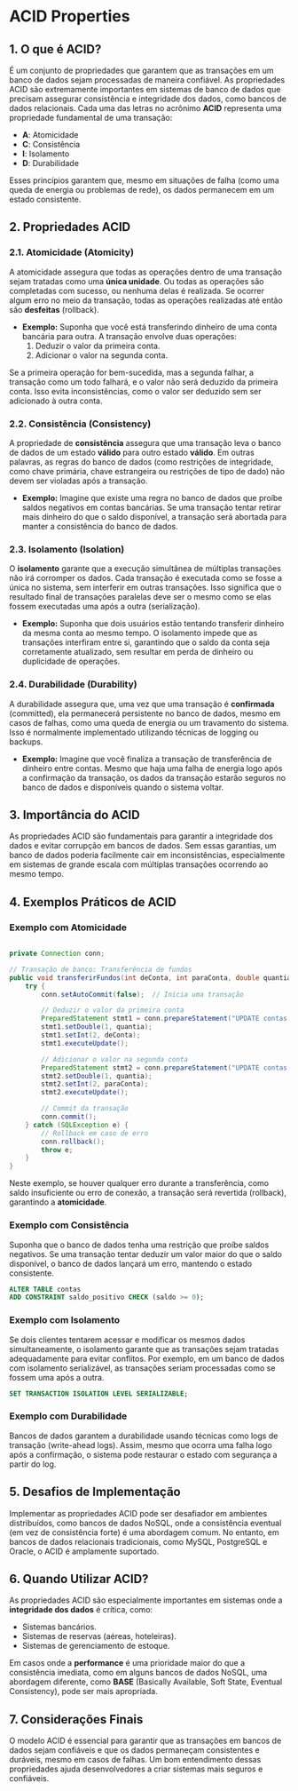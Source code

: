 # ACID Properties

## 1. O que é ACID?

É um conjunto de propriedades que garantem que as transações em um banco de dados sejam processadas de maneira confiável. As propriedades ACID são extremamente importantes em sistemas de banco de dados que precisam assegurar consistência e integridade dos dados, como bancos de dados relacionais. Cada uma das letras no acrônimo **ACID** representa uma propriedade fundamental de uma transação:

- **A**: Atomicidade
- **C**: Consistência
- **I**: Isolamento
- **D**: Durabilidade

Esses princípios garantem que, mesmo em situações de falha (como uma queda de energia ou problemas de rede), os dados permanecem em um estado consistente.

## 2. Propriedades ACID

### 2.1. Atomicidade (Atomicity)

A atomicidade assegura que todas as operações dentro de uma transação sejam tratadas como uma **única unidade**. Ou todas as operações são completadas com sucesso, ou nenhuma delas é realizada. Se ocorrer algum erro no meio da transação, todas as operações realizadas até então são **desfeitas** (rollback).

- **Exemplo:** Suponha que você está transferindo dinheiro de uma conta bancária para outra. A transação envolve duas operações:
    1. Deduzir o valor da primeira conta.
    2. Adicionar o valor na segunda conta.

Se a primeira operação for bem-sucedida, mas a segunda falhar, a transação como um todo falhará, e o valor não será deduzido da primeira conta. Isso evita inconsistências, como o valor ser deduzido sem ser adicionado à outra conta.

### 2.2. Consistência (Consistency)

A propriedade de **consistência** assegura que uma transação leva o banco de dados de um estado **válido** para outro estado **válido**. Em outras palavras, as regras do banco de dados (como restrições de integridade, como chave primária, chave estrangeira ou restrições de tipo de dado) não devem ser violadas após a transação.

- **Exemplo:** Imagine que existe uma regra no banco de dados que proíbe saldos negativos em contas bancárias. Se uma transação tentar retirar mais dinheiro do que o saldo disponível, a transação será abortada para manter a consistência do banco de dados.

### 2.3. Isolamento (Isolation)

O **isolamento** garante que a execução simultânea de múltiplas transações não irá corromper os dados. Cada transação é executada como se fosse a única no sistema, sem interferir em outras transações. Isso significa que o resultado final de transações paralelas deve ser o mesmo como se elas fossem executadas uma após a outra (serialização).

- **Exemplo:** Suponha que dois usuários estão tentando transferir dinheiro da mesma conta ao mesmo tempo. O isolamento impede que as transações interfiram entre si, garantindo que o saldo da conta seja corretamente atualizado, sem resultar em perda de dinheiro ou duplicidade de operações.

### 2.4. Durabilidade (Durability)

A durabilidade assegura que, uma vez que uma transação é **confirmada** (committed), ela permanecerá persistente no banco de dados, mesmo em casos de falhas, como uma queda de energia ou um travamento do sistema. Isso é normalmente implementado utilizando técnicas de logging ou backups.

- **Exemplo:** Imagine que você finaliza a transação de transferência de dinheiro entre contas. Mesmo que haja uma falha de energia logo após a confirmação da transação, os dados da transação estarão seguros no banco de dados e disponíveis quando o sistema voltar.

## 3. Importância do ACID

As propriedades ACID são fundamentais para garantir a integridade dos dados e evitar corrupção em bancos de dados. Sem essas garantias, um banco de dados poderia facilmente cair em inconsistências, especialmente em sistemas de grande escala com múltiplas transações ocorrendo ao mesmo tempo.

## 4. Exemplos Práticos de ACID

### Exemplo com Atomicidade

```java

private Connection conn;

// Transação de banco: Transferência de fundos
public void transferirFundos(int deConta, int paraConta, double quantia) throws SQLException {
    try {
        conn.setAutoCommit(false);  // Inicia uma transação

        // Deduzir o valor da primeira conta
        PreparedStatement stmt1 = conn.prepareStatement("UPDATE contas SET saldo = saldo - ? WHERE id = ?");
        stmt1.setDouble(1, quantia);
        stmt1.setInt(2, deConta);
        stmt1.executeUpdate();

        // Adicionar o valor na segunda conta
        PreparedStatement stmt2 = conn.prepareStatement("UPDATE contas SET saldo = saldo + ? WHERE id = ?");
        stmt2.setDouble(1, quantia);
        stmt2.setInt(2, paraConta);
        stmt2.executeUpdate();

        // Commit da transação
        conn.commit();
    } catch (SQLException e) {
        // Rollback em caso de erro
        conn.rollback();
        throw e;
    }
}

```

Neste exemplo, se houver qualquer erro durante a transferência, como saldo insuficiente ou erro de conexão, a transação será revertida (rollback), garantindo a **atomicidade**.

### Exemplo com Consistência

Suponha que o banco de dados tenha uma restrição que proíbe saldos negativos. Se uma transação tentar deduzir um valor maior do que o saldo disponível, o banco de dados lançará um erro, mantendo o estado consistente.

```sql
ALTER TABLE contas
ADD CONSTRAINT saldo_positivo CHECK (saldo >= 0);

```

### Exemplo com Isolamento

Se dois clientes tentarem acessar e modificar os mesmos dados simultaneamente, o isolamento garante que as transações sejam tratadas adequadamente para evitar conflitos. Por exemplo, em um banco de dados com isolamento serializável, as transações seriam processadas como se fossem uma após a outra.

```sql
SET TRANSACTION ISOLATION LEVEL SERIALIZABLE;

```

### Exemplo com Durabilidade

Bancos de dados garantem a durabilidade usando técnicas como logs de transação (write-ahead logs). Assim, mesmo que ocorra uma falha logo após a confirmação, o sistema pode restaurar o estado com segurança a partir do log.

## 5. Desafios de Implementação

Implementar as propriedades ACID pode ser desafiador em ambientes distribuídos, como bancos de dados NoSQL, onde a consistência eventual (em vez de consistência forte) é uma abordagem comum. No entanto, em bancos de dados relacionais tradicionais, como MySQL, PostgreSQL e Oracle, o ACID é amplamente suportado.

## 6. Quando Utilizar ACID?

As propriedades ACID são especialmente importantes em sistemas onde a **integridade dos dados** é crítica, como:

- Sistemas bancários.
- Sistemas de reservas (aéreas, hoteleiras).
- Sistemas de gerenciamento de estoque.

Em casos onde a **performance** é uma prioridade maior do que a consistência imediata, como em alguns bancos de dados NoSQL, uma abordagem diferente, como **BASE** (Basically Available, Soft State, Eventual Consistency), pode ser mais apropriada.

## 7. Considerações Finais

O modelo ACID é essencial para garantir que as transações em bancos de dados sejam confiáveis e que os dados permaneçam consistentes e duráveis, mesmo em casos de falhas. Um bom entendimento dessas propriedades ajuda desenvolvedores a criar sistemas mais seguros e confiáveis.